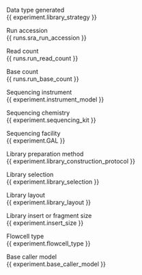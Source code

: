 Data type generated\
 {{ experiment.library_strategy }}

Run accession\
 {{ runs.sra_run_accession }}

Read count\
 {{ runs.run_read_count }}

Base count\
 {{ runs.run_base_count }}

Sequencing instrument\
 {{ experiment.instrument_model }}

Sequencing chemistry\
 {{ experiment.sequencing_kit }}

Sequencing facility\
 {{ experiment.GAL }}

Library preparation method\
 {{ experiment.library_construction_protocol }}

Library selection\
 {{ experiment.library_selection }}

Library layout\
 {{ experiment.library_layout }}

Library insert or fragment size\
 {{ experiment.insert_size }}

Flowcell type\
 {{ experiment.flowcell_type }}

Base caller model\
 {{ experiment.base_caller_model }}
